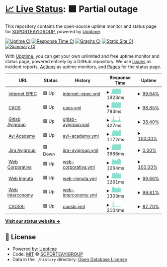 # [📈 Live Status](https://demo.upptime.js.org): <!--live status--> **🟧 Partial outage**

This repository contains the open-source uptime monitor and status page for [SOPORTEAYIGROUP](https://demo.upptime.js.org), powered by [Upptime](https://github.com/upptime/upptime).

[![Uptime CI](https://github.com/SOPORTEAYIGROUP/AYIGROUP/workflows/Uptime%20CI/badge.svg)](https://github.com/SOPORTEAYIGROUP/AYIGROUP/actions?query=workflow%3A%22Uptime+CI%22)
[![Response Time CI](https://github.com/SOPORTEAYIGROUP/AYIGROUP/workflows/Response%20Time%20CI/badge.svg)](https://github.com/SOPORTEAYIGROUP/AYIGROUP/actions?query=workflow%3A%22Response+Time+CI%22)
[![Graphs CI](https://github.com/SOPORTEAYIGROUP/AYIGROUP/workflows/Graphs%20CI/badge.svg)](https://github.com/SOPORTEAYIGROUP/AYIGROUP/actions?query=workflow%3A%22Graphs+CI%22)
[![Static Site CI](https://github.com/SOPORTEAYIGROUP/AYIGROUP/workflows/Static%20Site%20CI/badge.svg)](https://github.com/SOPORTEAYIGROUP/AYIGROUP/actions?query=workflow%3A%22Static+Site+CI%22)
[![Summary CI](https://github.com/SOPORTEAYIGROUP/AYIGROUP/workflows/Summary%20CI/badge.svg)](https://github.com/SOPORTEAYIGROUP/AYIGROUP/actions?query=workflow%3A%22Summary+CI%22)

With [Upptime](https://upptime.js.org), you can get your own unlimited and free uptime monitor and status page, powered entirely by a GitHub repository. We use [Issues](https://github.com/SOPORTEAYIGROUP/AYIGROUP/issues) as incident reports, [Actions](https://github.com/SOPORTEAYIGROUP/AYIGROUP/actions) as uptime monitors, and [Pages](https://demo.upptime.js.org) for the status page.

<!--start: status pages-->
<!-- This summary is generated by Upptime (https://github.com/upptime/upptime) -->
<!-- Do not edit this manually, your changes will be overwritten -->
<!-- prettier-ignore -->
| URL | Status | History | Response Time | Uptime |
| --- | ------ | ------- | ------------- | ------ |
| <img alt="" src="https://icons.duckduckgo.com/ip3/null.ico" height="13"> [Internet EPEC](190.96.117.110) | 🟩 Up | [internet-epec.yml](https://github.com/SOPORTEAYIGROUP/AYIGROUP/commits/HEAD/history/internet-epec.yml) | <details><summary><img alt="Response time graph" src="./graphs/internet-epec/response-time-week.png" height="20"> 1923ms</summary><br><a href="https://SOPORTEAYIGROUP.github.io/AYIGROUP/history/internet-epec"><img alt="Response time 2005" src="https://img.shields.io/endpoint?url=https%3A%2F%2Fraw.githubusercontent.com%2FSOPORTEAYIGROUP%2FAYIGROUP%2FHEAD%2Fapi%2Finternet-epec%2Fresponse-time.json"></a><br><a href="https://SOPORTEAYIGROUP.github.io/AYIGROUP/history/internet-epec"><img alt="24-hour response time 1928" src="https://img.shields.io/endpoint?url=https%3A%2F%2Fraw.githubusercontent.com%2FSOPORTEAYIGROUP%2FAYIGROUP%2FHEAD%2Fapi%2Finternet-epec%2Fresponse-time-day.json"></a><br><a href="https://SOPORTEAYIGROUP.github.io/AYIGROUP/history/internet-epec"><img alt="7-day response time 1923" src="https://img.shields.io/endpoint?url=https%3A%2F%2Fraw.githubusercontent.com%2FSOPORTEAYIGROUP%2FAYIGROUP%2FHEAD%2Fapi%2Finternet-epec%2Fresponse-time-week.json"></a><br><a href="https://SOPORTEAYIGROUP.github.io/AYIGROUP/history/internet-epec"><img alt="30-day response time 1961" src="https://img.shields.io/endpoint?url=https%3A%2F%2Fraw.githubusercontent.com%2FSOPORTEAYIGROUP%2FAYIGROUP%2FHEAD%2Fapi%2Finternet-epec%2Fresponse-time-month.json"></a><br><a href="https://SOPORTEAYIGROUP.github.io/AYIGROUP/history/internet-epec"><img alt="1-year response time 2027" src="https://img.shields.io/endpoint?url=https%3A%2F%2Fraw.githubusercontent.com%2FSOPORTEAYIGROUP%2FAYIGROUP%2FHEAD%2Fapi%2Finternet-epec%2Fresponse-time-year.json"></a></details> | <details><summary><a href="https://SOPORTEAYIGROUP.github.io/AYIGROUP/history/internet-epec">99.64%</a></summary><a href="https://SOPORTEAYIGROUP.github.io/AYIGROUP/history/internet-epec"><img alt="All-time uptime 99.51%" src="https://img.shields.io/endpoint?url=https%3A%2F%2Fraw.githubusercontent.com%2FSOPORTEAYIGROUP%2FAYIGROUP%2FHEAD%2Fapi%2Finternet-epec%2Fuptime.json"></a><br><a href="https://SOPORTEAYIGROUP.github.io/AYIGROUP/history/internet-epec"><img alt="24-hour uptime 100.00%" src="https://img.shields.io/endpoint?url=https%3A%2F%2Fraw.githubusercontent.com%2FSOPORTEAYIGROUP%2FAYIGROUP%2FHEAD%2Fapi%2Finternet-epec%2Fuptime-day.json"></a><br><a href="https://SOPORTEAYIGROUP.github.io/AYIGROUP/history/internet-epec"><img alt="7-day uptime 99.64%" src="https://img.shields.io/endpoint?url=https%3A%2F%2Fraw.githubusercontent.com%2FSOPORTEAYIGROUP%2FAYIGROUP%2FHEAD%2Fapi%2Finternet-epec%2Fuptime-week.json"></a><br><a href="https://SOPORTEAYIGROUP.github.io/AYIGROUP/history/internet-epec"><img alt="30-day uptime 99.55%" src="https://img.shields.io/endpoint?url=https%3A%2F%2Fraw.githubusercontent.com%2FSOPORTEAYIGROUP%2FAYIGROUP%2FHEAD%2Fapi%2Finternet-epec%2Fuptime-month.json"></a><br><a href="https://SOPORTEAYIGROUP.github.io/AYIGROUP/history/internet-epec"><img alt="1-year uptime 99.22%" src="https://img.shields.io/endpoint?url=https%3A%2F%2Fraw.githubusercontent.com%2FSOPORTEAYIGROUP%2FAYIGROUP%2FHEAD%2Fapi%2Finternet-epec%2Fuptime-year.json"></a></details>
| <img alt="" src="https://icons.duckduckgo.com/ip3/caos.ayi-asociados.com.ico" height="13"> [CAOS](http://caos.ayi-asociados.com/) | 🟩 Up | [caos.yml](https://github.com/SOPORTEAYIGROUP/AYIGROUP/commits/HEAD/history/caos.yml) | <details><summary><img alt="Response time graph" src="./graphs/caos/response-time-week.png" height="20"> 783ms</summary><br><a href="https://SOPORTEAYIGROUP.github.io/AYIGROUP/history/caos"><img alt="Response time 932" src="https://img.shields.io/endpoint?url=https%3A%2F%2Fraw.githubusercontent.com%2FSOPORTEAYIGROUP%2FAYIGROUP%2FHEAD%2Fapi%2Fcaos%2Fresponse-time.json"></a><br><a href="https://SOPORTEAYIGROUP.github.io/AYIGROUP/history/caos"><img alt="24-hour response time 801" src="https://img.shields.io/endpoint?url=https%3A%2F%2Fraw.githubusercontent.com%2FSOPORTEAYIGROUP%2FAYIGROUP%2FHEAD%2Fapi%2Fcaos%2Fresponse-time-day.json"></a><br><a href="https://SOPORTEAYIGROUP.github.io/AYIGROUP/history/caos"><img alt="7-day response time 783" src="https://img.shields.io/endpoint?url=https%3A%2F%2Fraw.githubusercontent.com%2FSOPORTEAYIGROUP%2FAYIGROUP%2FHEAD%2Fapi%2Fcaos%2Fresponse-time-week.json"></a><br><a href="https://SOPORTEAYIGROUP.github.io/AYIGROUP/history/caos"><img alt="30-day response time 773" src="https://img.shields.io/endpoint?url=https%3A%2F%2Fraw.githubusercontent.com%2FSOPORTEAYIGROUP%2FAYIGROUP%2FHEAD%2Fapi%2Fcaos%2Fresponse-time-month.json"></a><br><a href="https://SOPORTEAYIGROUP.github.io/AYIGROUP/history/caos"><img alt="1-year response time 954" src="https://img.shields.io/endpoint?url=https%3A%2F%2Fraw.githubusercontent.com%2FSOPORTEAYIGROUP%2FAYIGROUP%2FHEAD%2Fapi%2Fcaos%2Fresponse-time-year.json"></a></details> | <details><summary><a href="https://SOPORTEAYIGROUP.github.io/AYIGROUP/history/caos">98.85%</a></summary><a href="https://SOPORTEAYIGROUP.github.io/AYIGROUP/history/caos"><img alt="All-time uptime 99.71%" src="https://img.shields.io/endpoint?url=https%3A%2F%2Fraw.githubusercontent.com%2FSOPORTEAYIGROUP%2FAYIGROUP%2FHEAD%2Fapi%2Fcaos%2Fuptime.json"></a><br><a href="https://SOPORTEAYIGROUP.github.io/AYIGROUP/history/caos"><img alt="24-hour uptime 100.00%" src="https://img.shields.io/endpoint?url=https%3A%2F%2Fraw.githubusercontent.com%2FSOPORTEAYIGROUP%2FAYIGROUP%2FHEAD%2Fapi%2Fcaos%2Fuptime-day.json"></a><br><a href="https://SOPORTEAYIGROUP.github.io/AYIGROUP/history/caos"><img alt="7-day uptime 98.85%" src="https://img.shields.io/endpoint?url=https%3A%2F%2Fraw.githubusercontent.com%2FSOPORTEAYIGROUP%2FAYIGROUP%2FHEAD%2Fapi%2Fcaos%2Fuptime-week.json"></a><br><a href="https://SOPORTEAYIGROUP.github.io/AYIGROUP/history/caos"><img alt="30-day uptime 99.67%" src="https://img.shields.io/endpoint?url=https%3A%2F%2Fraw.githubusercontent.com%2FSOPORTEAYIGROUP%2FAYIGROUP%2FHEAD%2Fapi%2Fcaos%2Fuptime-month.json"></a><br><a href="https://SOPORTEAYIGROUP.github.io/AYIGROUP/history/caos"><img alt="1-year uptime 99.24%" src="https://img.shields.io/endpoint?url=https%3A%2F%2Fraw.githubusercontent.com%2FSOPORTEAYIGROUP%2FAYIGROUP%2FHEAD%2Fapi%2Fcaos%2Fuptime-year.json"></a></details>
| <img alt="" src="https://icons.duckduckgo.com/ip3/gitlab.ayi-asociados.com.ico" height="13"> [Gitlab Ayigroup](https://gitlab.ayi-asociados.com/) | 🟩 Up | [gitlab-ayigroup.yml](https://github.com/SOPORTEAYIGROUP/AYIGROUP/commits/HEAD/history/gitlab-ayigroup.yml) | <details><summary><img alt="Response time graph" src="./graphs/gitlab-ayigroup/response-time-week.png" height="20"> 427ms</summary><br><a href="https://SOPORTEAYIGROUP.github.io/AYIGROUP/history/gitlab-ayigroup"><img alt="Response time 481" src="https://img.shields.io/endpoint?url=https%3A%2F%2Fraw.githubusercontent.com%2FSOPORTEAYIGROUP%2FAYIGROUP%2FHEAD%2Fapi%2Fgitlab-ayigroup%2Fresponse-time.json"></a><br><a href="https://SOPORTEAYIGROUP.github.io/AYIGROUP/history/gitlab-ayigroup"><img alt="24-hour response time 517" src="https://img.shields.io/endpoint?url=https%3A%2F%2Fraw.githubusercontent.com%2FSOPORTEAYIGROUP%2FAYIGROUP%2FHEAD%2Fapi%2Fgitlab-ayigroup%2Fresponse-time-day.json"></a><br><a href="https://SOPORTEAYIGROUP.github.io/AYIGROUP/history/gitlab-ayigroup"><img alt="7-day response time 427" src="https://img.shields.io/endpoint?url=https%3A%2F%2Fraw.githubusercontent.com%2FSOPORTEAYIGROUP%2FAYIGROUP%2FHEAD%2Fapi%2Fgitlab-ayigroup%2Fresponse-time-week.json"></a><br><a href="https://SOPORTEAYIGROUP.github.io/AYIGROUP/history/gitlab-ayigroup"><img alt="30-day response time 496" src="https://img.shields.io/endpoint?url=https%3A%2F%2Fraw.githubusercontent.com%2FSOPORTEAYIGROUP%2FAYIGROUP%2FHEAD%2Fapi%2Fgitlab-ayigroup%2Fresponse-time-month.json"></a><br><a href="https://SOPORTEAYIGROUP.github.io/AYIGROUP/history/gitlab-ayigroup"><img alt="1-year response time 490" src="https://img.shields.io/endpoint?url=https%3A%2F%2Fraw.githubusercontent.com%2FSOPORTEAYIGROUP%2FAYIGROUP%2FHEAD%2Fapi%2Fgitlab-ayigroup%2Fresponse-time-year.json"></a></details> | <details><summary><a href="https://SOPORTEAYIGROUP.github.io/AYIGROUP/history/gitlab-ayigroup">38.40%</a></summary><a href="https://SOPORTEAYIGROUP.github.io/AYIGROUP/history/gitlab-ayigroup"><img alt="All-time uptime 90.89%" src="https://img.shields.io/endpoint?url=https%3A%2F%2Fraw.githubusercontent.com%2FSOPORTEAYIGROUP%2FAYIGROUP%2FHEAD%2Fapi%2Fgitlab-ayigroup%2Fuptime.json"></a><br><a href="https://SOPORTEAYIGROUP.github.io/AYIGROUP/history/gitlab-ayigroup"><img alt="24-hour uptime 54.08%" src="https://img.shields.io/endpoint?url=https%3A%2F%2Fraw.githubusercontent.com%2FSOPORTEAYIGROUP%2FAYIGROUP%2FHEAD%2Fapi%2Fgitlab-ayigroup%2Fuptime-day.json"></a><br><a href="https://SOPORTEAYIGROUP.github.io/AYIGROUP/history/gitlab-ayigroup"><img alt="7-day uptime 38.40%" src="https://img.shields.io/endpoint?url=https%3A%2F%2Fraw.githubusercontent.com%2FSOPORTEAYIGROUP%2FAYIGROUP%2FHEAD%2Fapi%2Fgitlab-ayigroup%2Fuptime-week.json"></a><br><a href="https://SOPORTEAYIGROUP.github.io/AYIGROUP/history/gitlab-ayigroup"><img alt="30-day uptime 37.05%" src="https://img.shields.io/endpoint?url=https%3A%2F%2Fraw.githubusercontent.com%2FSOPORTEAYIGROUP%2FAYIGROUP%2FHEAD%2Fapi%2Fgitlab-ayigroup%2Fuptime-month.json"></a><br><a href="https://SOPORTEAYIGROUP.github.io/AYIGROUP/history/gitlab-ayigroup"><img alt="1-year uptime 76.47%" src="https://img.shields.io/endpoint?url=https%3A%2F%2Fraw.githubusercontent.com%2FSOPORTEAYIGROUP%2FAYIGROUP%2FHEAD%2Fapi%2Fgitlab-ayigroup%2Fuptime-year.json"></a></details>
| <img alt="" src="https://icons.duckduckgo.com/ip3/ayi.academy.ico" height="13"> [Ayi Academy](https://ayi.academy/) | 🟩 Up | [ayi-academy.yml](https://github.com/SOPORTEAYIGROUP/AYIGROUP/commits/HEAD/history/ayi-academy.yml) | <details><summary><img alt="Response time graph" src="./graphs/ayi-academy/response-time-week.png" height="20"> 1172ms</summary><br><a href="https://SOPORTEAYIGROUP.github.io/AYIGROUP/history/ayi-academy"><img alt="Response time 1211" src="https://img.shields.io/endpoint?url=https%3A%2F%2Fraw.githubusercontent.com%2FSOPORTEAYIGROUP%2FAYIGROUP%2FHEAD%2Fapi%2Fayi-academy%2Fresponse-time.json"></a><br><a href="https://SOPORTEAYIGROUP.github.io/AYIGROUP/history/ayi-academy"><img alt="24-hour response time 1353" src="https://img.shields.io/endpoint?url=https%3A%2F%2Fraw.githubusercontent.com%2FSOPORTEAYIGROUP%2FAYIGROUP%2FHEAD%2Fapi%2Fayi-academy%2Fresponse-time-day.json"></a><br><a href="https://SOPORTEAYIGROUP.github.io/AYIGROUP/history/ayi-academy"><img alt="7-day response time 1172" src="https://img.shields.io/endpoint?url=https%3A%2F%2Fraw.githubusercontent.com%2FSOPORTEAYIGROUP%2FAYIGROUP%2FHEAD%2Fapi%2Fayi-academy%2Fresponse-time-week.json"></a><br><a href="https://SOPORTEAYIGROUP.github.io/AYIGROUP/history/ayi-academy"><img alt="30-day response time 2282" src="https://img.shields.io/endpoint?url=https%3A%2F%2Fraw.githubusercontent.com%2FSOPORTEAYIGROUP%2FAYIGROUP%2FHEAD%2Fapi%2Fayi-academy%2Fresponse-time-month.json"></a><br><a href="https://SOPORTEAYIGROUP.github.io/AYIGROUP/history/ayi-academy"><img alt="1-year response time 1206" src="https://img.shields.io/endpoint?url=https%3A%2F%2Fraw.githubusercontent.com%2FSOPORTEAYIGROUP%2FAYIGROUP%2FHEAD%2Fapi%2Fayi-academy%2Fresponse-time-year.json"></a></details> | <details><summary><a href="https://SOPORTEAYIGROUP.github.io/AYIGROUP/history/ayi-academy">100.00%</a></summary><a href="https://SOPORTEAYIGROUP.github.io/AYIGROUP/history/ayi-academy"><img alt="All-time uptime 99.71%" src="https://img.shields.io/endpoint?url=https%3A%2F%2Fraw.githubusercontent.com%2FSOPORTEAYIGROUP%2FAYIGROUP%2FHEAD%2Fapi%2Fayi-academy%2Fuptime.json"></a><br><a href="https://SOPORTEAYIGROUP.github.io/AYIGROUP/history/ayi-academy"><img alt="24-hour uptime 100.00%" src="https://img.shields.io/endpoint?url=https%3A%2F%2Fraw.githubusercontent.com%2FSOPORTEAYIGROUP%2FAYIGROUP%2FHEAD%2Fapi%2Fayi-academy%2Fuptime-day.json"></a><br><a href="https://SOPORTEAYIGROUP.github.io/AYIGROUP/history/ayi-academy"><img alt="7-day uptime 100.00%" src="https://img.shields.io/endpoint?url=https%3A%2F%2Fraw.githubusercontent.com%2FSOPORTEAYIGROUP%2FAYIGROUP%2FHEAD%2Fapi%2Fayi-academy%2Fuptime-week.json"></a><br><a href="https://SOPORTEAYIGROUP.github.io/AYIGROUP/history/ayi-academy"><img alt="30-day uptime 100.00%" src="https://img.shields.io/endpoint?url=https%3A%2F%2Fraw.githubusercontent.com%2FSOPORTEAYIGROUP%2FAYIGROUP%2FHEAD%2Fapi%2Fayi-academy%2Fuptime-month.json"></a><br><a href="https://SOPORTEAYIGROUP.github.io/AYIGROUP/history/ayi-academy"><img alt="1-year uptime 99.25%" src="https://img.shields.io/endpoint?url=https%3A%2F%2Fraw.githubusercontent.com%2FSOPORTEAYIGROUP%2FAYIGROUP%2FHEAD%2Fapi%2Fayi-academy%2Fuptime-year.json"></a></details>
| <img alt="" src="https://icons.duckduckgo.com/ip3/jira.ayi-asociados.com.ico" height="13"> [Jira Ayigroup](https://jira.ayi-asociados.com/) | 🟥 Down | [jira-ayigroup.yml](https://github.com/SOPORTEAYIGROUP/AYIGROUP/commits/HEAD/history/jira-ayigroup.yml) | <details><summary><img alt="Response time graph" src="./graphs/jira-ayigroup/response-time-week.png" height="20"> 3666ms</summary><br><a href="https://SOPORTEAYIGROUP.github.io/AYIGROUP/history/jira-ayigroup"><img alt="Response time 2787" src="https://img.shields.io/endpoint?url=https%3A%2F%2Fraw.githubusercontent.com%2FSOPORTEAYIGROUP%2FAYIGROUP%2FHEAD%2Fapi%2Fjira-ayigroup%2Fresponse-time.json"></a><br><a href="https://SOPORTEAYIGROUP.github.io/AYIGROUP/history/jira-ayigroup"><img alt="24-hour response time 3692" src="https://img.shields.io/endpoint?url=https%3A%2F%2Fraw.githubusercontent.com%2FSOPORTEAYIGROUP%2FAYIGROUP%2FHEAD%2Fapi%2Fjira-ayigroup%2Fresponse-time-day.json"></a><br><a href="https://SOPORTEAYIGROUP.github.io/AYIGROUP/history/jira-ayigroup"><img alt="7-day response time 3666" src="https://img.shields.io/endpoint?url=https%3A%2F%2Fraw.githubusercontent.com%2FSOPORTEAYIGROUP%2FAYIGROUP%2FHEAD%2Fapi%2Fjira-ayigroup%2Fresponse-time-week.json"></a><br><a href="https://SOPORTEAYIGROUP.github.io/AYIGROUP/history/jira-ayigroup"><img alt="30-day response time 3655" src="https://img.shields.io/endpoint?url=https%3A%2F%2Fraw.githubusercontent.com%2FSOPORTEAYIGROUP%2FAYIGROUP%2FHEAD%2Fapi%2Fjira-ayigroup%2Fresponse-time-month.json"></a><br><a href="https://SOPORTEAYIGROUP.github.io/AYIGROUP/history/jira-ayigroup"><img alt="1-year response time 2968" src="https://img.shields.io/endpoint?url=https%3A%2F%2Fraw.githubusercontent.com%2FSOPORTEAYIGROUP%2FAYIGROUP%2FHEAD%2Fapi%2Fjira-ayigroup%2Fresponse-time-year.json"></a></details> | <details><summary><a href="https://SOPORTEAYIGROUP.github.io/AYIGROUP/history/jira-ayigroup">0.00%</a></summary><a href="https://SOPORTEAYIGROUP.github.io/AYIGROUP/history/jira-ayigroup"><img alt="All-time uptime 89.50%" src="https://img.shields.io/endpoint?url=https%3A%2F%2Fraw.githubusercontent.com%2FSOPORTEAYIGROUP%2FAYIGROUP%2FHEAD%2Fapi%2Fjira-ayigroup%2Fuptime.json"></a><br><a href="https://SOPORTEAYIGROUP.github.io/AYIGROUP/history/jira-ayigroup"><img alt="24-hour uptime 0.00%" src="https://img.shields.io/endpoint?url=https%3A%2F%2Fraw.githubusercontent.com%2FSOPORTEAYIGROUP%2FAYIGROUP%2FHEAD%2Fapi%2Fjira-ayigroup%2Fuptime-day.json"></a><br><a href="https://SOPORTEAYIGROUP.github.io/AYIGROUP/history/jira-ayigroup"><img alt="7-day uptime 0.00%" src="https://img.shields.io/endpoint?url=https%3A%2F%2Fraw.githubusercontent.com%2FSOPORTEAYIGROUP%2FAYIGROUP%2FHEAD%2Fapi%2Fjira-ayigroup%2Fuptime-week.json"></a><br><a href="https://SOPORTEAYIGROUP.github.io/AYIGROUP/history/jira-ayigroup"><img alt="30-day uptime 0.00%" src="https://img.shields.io/endpoint?url=https%3A%2F%2Fraw.githubusercontent.com%2FSOPORTEAYIGROUP%2FAYIGROUP%2FHEAD%2Fapi%2Fjira-ayigroup%2Fuptime-month.json"></a><br><a href="https://SOPORTEAYIGROUP.github.io/AYIGROUP/history/jira-ayigroup"><img alt="1-year uptime 74.38%" src="https://img.shields.io/endpoint?url=https%3A%2F%2Fraw.githubusercontent.com%2FSOPORTEAYIGROUP%2FAYIGROUP%2FHEAD%2Fapi%2Fjira-ayigroup%2Fuptime-year.json"></a></details>
| <img alt="" src="https://icons.duckduckgo.com/ip3/ayi.group.ico" height="13"> [Web Corporativa](https://ayi.group/) | 🟩 Up | [web-corporativa.yml](https://github.com/SOPORTEAYIGROUP/AYIGROUP/commits/HEAD/history/web-corporativa.yml) | <details><summary><img alt="Response time graph" src="./graphs/web-corporativa/response-time-week.png" height="20"> 1064ms</summary><br><a href="https://SOPORTEAYIGROUP.github.io/AYIGROUP/history/web-corporativa"><img alt="Response time 1204" src="https://img.shields.io/endpoint?url=https%3A%2F%2Fraw.githubusercontent.com%2FSOPORTEAYIGROUP%2FAYIGROUP%2FHEAD%2Fapi%2Fweb-corporativa%2Fresponse-time.json"></a><br><a href="https://SOPORTEAYIGROUP.github.io/AYIGROUP/history/web-corporativa"><img alt="24-hour response time 928" src="https://img.shields.io/endpoint?url=https%3A%2F%2Fraw.githubusercontent.com%2FSOPORTEAYIGROUP%2FAYIGROUP%2FHEAD%2Fapi%2Fweb-corporativa%2Fresponse-time-day.json"></a><br><a href="https://SOPORTEAYIGROUP.github.io/AYIGROUP/history/web-corporativa"><img alt="7-day response time 1064" src="https://img.shields.io/endpoint?url=https%3A%2F%2Fraw.githubusercontent.com%2FSOPORTEAYIGROUP%2FAYIGROUP%2FHEAD%2Fapi%2Fweb-corporativa%2Fresponse-time-week.json"></a><br><a href="https://SOPORTEAYIGROUP.github.io/AYIGROUP/history/web-corporativa"><img alt="30-day response time 1125" src="https://img.shields.io/endpoint?url=https%3A%2F%2Fraw.githubusercontent.com%2FSOPORTEAYIGROUP%2FAYIGROUP%2FHEAD%2Fapi%2Fweb-corporativa%2Fresponse-time-month.json"></a><br><a href="https://SOPORTEAYIGROUP.github.io/AYIGROUP/history/web-corporativa"><img alt="1-year response time 1240" src="https://img.shields.io/endpoint?url=https%3A%2F%2Fraw.githubusercontent.com%2FSOPORTEAYIGROUP%2FAYIGROUP%2FHEAD%2Fapi%2Fweb-corporativa%2Fresponse-time-year.json"></a></details> | <details><summary><a href="https://SOPORTEAYIGROUP.github.io/AYIGROUP/history/web-corporativa">100.00%</a></summary><a href="https://SOPORTEAYIGROUP.github.io/AYIGROUP/history/web-corporativa"><img alt="All-time uptime 99.57%" src="https://img.shields.io/endpoint?url=https%3A%2F%2Fraw.githubusercontent.com%2FSOPORTEAYIGROUP%2FAYIGROUP%2FHEAD%2Fapi%2Fweb-corporativa%2Fuptime.json"></a><br><a href="https://SOPORTEAYIGROUP.github.io/AYIGROUP/history/web-corporativa"><img alt="24-hour uptime 100.00%" src="https://img.shields.io/endpoint?url=https%3A%2F%2Fraw.githubusercontent.com%2FSOPORTEAYIGROUP%2FAYIGROUP%2FHEAD%2Fapi%2Fweb-corporativa%2Fuptime-day.json"></a><br><a href="https://SOPORTEAYIGROUP.github.io/AYIGROUP/history/web-corporativa"><img alt="7-day uptime 100.00%" src="https://img.shields.io/endpoint?url=https%3A%2F%2Fraw.githubusercontent.com%2FSOPORTEAYIGROUP%2FAYIGROUP%2FHEAD%2Fapi%2Fweb-corporativa%2Fuptime-week.json"></a><br><a href="https://SOPORTEAYIGROUP.github.io/AYIGROUP/history/web-corporativa"><img alt="30-day uptime 99.63%" src="https://img.shields.io/endpoint?url=https%3A%2F%2Fraw.githubusercontent.com%2FSOPORTEAYIGROUP%2FAYIGROUP%2FHEAD%2Fapi%2Fweb-corporativa%2Fuptime-month.json"></a><br><a href="https://SOPORTEAYIGROUP.github.io/AYIGROUP/history/web-corporativa"><img alt="1-year uptime 99.73%" src="https://img.shields.io/endpoint?url=https%3A%2F%2Fraw.githubusercontent.com%2FSOPORTEAYIGROUP%2FAYIGROUP%2FHEAD%2Fapi%2Fweb-corporativa%2Fuptime-year.json"></a></details>
| <img alt="" src="https://icons.duckduckgo.com/ip3/inmuta.com.ico" height="13"> [Web Inmuta](https://inmuta.com/) | 🟩 Up | [web-inmuta.yml](https://github.com/SOPORTEAYIGROUP/AYIGROUP/commits/HEAD/history/web-inmuta.yml) | <details><summary><img alt="Response time graph" src="./graphs/web-inmuta/response-time-week.png" height="20"> 1261ms</summary><br><a href="https://SOPORTEAYIGROUP.github.io/AYIGROUP/history/web-inmuta"><img alt="Response time 1114" src="https://img.shields.io/endpoint?url=https%3A%2F%2Fraw.githubusercontent.com%2FSOPORTEAYIGROUP%2FAYIGROUP%2FHEAD%2Fapi%2Fweb-inmuta%2Fresponse-time.json"></a><br><a href="https://SOPORTEAYIGROUP.github.io/AYIGROUP/history/web-inmuta"><img alt="24-hour response time 1257" src="https://img.shields.io/endpoint?url=https%3A%2F%2Fraw.githubusercontent.com%2FSOPORTEAYIGROUP%2FAYIGROUP%2FHEAD%2Fapi%2Fweb-inmuta%2Fresponse-time-day.json"></a><br><a href="https://SOPORTEAYIGROUP.github.io/AYIGROUP/history/web-inmuta"><img alt="7-day response time 1261" src="https://img.shields.io/endpoint?url=https%3A%2F%2Fraw.githubusercontent.com%2FSOPORTEAYIGROUP%2FAYIGROUP%2FHEAD%2Fapi%2Fweb-inmuta%2Fresponse-time-week.json"></a><br><a href="https://SOPORTEAYIGROUP.github.io/AYIGROUP/history/web-inmuta"><img alt="30-day response time 1174" src="https://img.shields.io/endpoint?url=https%3A%2F%2Fraw.githubusercontent.com%2FSOPORTEAYIGROUP%2FAYIGROUP%2FHEAD%2Fapi%2Fweb-inmuta%2Fresponse-time-month.json"></a><br><a href="https://SOPORTEAYIGROUP.github.io/AYIGROUP/history/web-inmuta"><img alt="1-year response time 1134" src="https://img.shields.io/endpoint?url=https%3A%2F%2Fraw.githubusercontent.com%2FSOPORTEAYIGROUP%2FAYIGROUP%2FHEAD%2Fapi%2Fweb-inmuta%2Fresponse-time-year.json"></a></details> | <details><summary><a href="https://SOPORTEAYIGROUP.github.io/AYIGROUP/history/web-inmuta">99.66%</a></summary><a href="https://SOPORTEAYIGROUP.github.io/AYIGROUP/history/web-inmuta"><img alt="All-time uptime 89.72%" src="https://img.shields.io/endpoint?url=https%3A%2F%2Fraw.githubusercontent.com%2FSOPORTEAYIGROUP%2FAYIGROUP%2FHEAD%2Fapi%2Fweb-inmuta%2Fuptime.json"></a><br><a href="https://SOPORTEAYIGROUP.github.io/AYIGROUP/history/web-inmuta"><img alt="24-hour uptime 100.00%" src="https://img.shields.io/endpoint?url=https%3A%2F%2Fraw.githubusercontent.com%2FSOPORTEAYIGROUP%2FAYIGROUP%2FHEAD%2Fapi%2Fweb-inmuta%2Fuptime-day.json"></a><br><a href="https://SOPORTEAYIGROUP.github.io/AYIGROUP/history/web-inmuta"><img alt="7-day uptime 99.66%" src="https://img.shields.io/endpoint?url=https%3A%2F%2Fraw.githubusercontent.com%2FSOPORTEAYIGROUP%2FAYIGROUP%2FHEAD%2Fapi%2Fweb-inmuta%2Fuptime-week.json"></a><br><a href="https://SOPORTEAYIGROUP.github.io/AYIGROUP/history/web-inmuta"><img alt="30-day uptime 99.50%" src="https://img.shields.io/endpoint?url=https%3A%2F%2Fraw.githubusercontent.com%2FSOPORTEAYIGROUP%2FAYIGROUP%2FHEAD%2Fapi%2Fweb-inmuta%2Fuptime-month.json"></a><br><a href="https://SOPORTEAYIGROUP.github.io/AYIGROUP/history/web-inmuta"><img alt="1-year uptime 74.01%" src="https://img.shields.io/endpoint?url=https%3A%2F%2Fraw.githubusercontent.com%2FSOPORTEAYIGROUP%2FAYIGROUP%2FHEAD%2Fapi%2Fweb-inmuta%2Fuptime-year.json"></a></details>
| <img alt="" src="https://icons.duckduckgo.com/ip3/interconomy.biz.ico" height="13"> [Web Interconomy](https://interconomy.biz/) | 🟩 Up | [web-interconomy.yml](https://github.com/SOPORTEAYIGROUP/AYIGROUP/commits/HEAD/history/web-interconomy.yml) | <details><summary><img alt="Response time graph" src="./graphs/web-interconomy/response-time-week.png" height="20"> 1303ms</summary><br><a href="https://SOPORTEAYIGROUP.github.io/AYIGROUP/history/web-interconomy"><img alt="Response time 1421" src="https://img.shields.io/endpoint?url=https%3A%2F%2Fraw.githubusercontent.com%2FSOPORTEAYIGROUP%2FAYIGROUP%2FHEAD%2Fapi%2Fweb-interconomy%2Fresponse-time.json"></a><br><a href="https://SOPORTEAYIGROUP.github.io/AYIGROUP/history/web-interconomy"><img alt="24-hour response time 1288" src="https://img.shields.io/endpoint?url=https%3A%2F%2Fraw.githubusercontent.com%2FSOPORTEAYIGROUP%2FAYIGROUP%2FHEAD%2Fapi%2Fweb-interconomy%2Fresponse-time-day.json"></a><br><a href="https://SOPORTEAYIGROUP.github.io/AYIGROUP/history/web-interconomy"><img alt="7-day response time 1303" src="https://img.shields.io/endpoint?url=https%3A%2F%2Fraw.githubusercontent.com%2FSOPORTEAYIGROUP%2FAYIGROUP%2FHEAD%2Fapi%2Fweb-interconomy%2Fresponse-time-week.json"></a><br><a href="https://SOPORTEAYIGROUP.github.io/AYIGROUP/history/web-interconomy"><img alt="30-day response time 1439" src="https://img.shields.io/endpoint?url=https%3A%2F%2Fraw.githubusercontent.com%2FSOPORTEAYIGROUP%2FAYIGROUP%2FHEAD%2Fapi%2Fweb-interconomy%2Fresponse-time-month.json"></a><br><a href="https://SOPORTEAYIGROUP.github.io/AYIGROUP/history/web-interconomy"><img alt="1-year response time 1447" src="https://img.shields.io/endpoint?url=https%3A%2F%2Fraw.githubusercontent.com%2FSOPORTEAYIGROUP%2FAYIGROUP%2FHEAD%2Fapi%2Fweb-interconomy%2Fresponse-time-year.json"></a></details> | <details><summary><a href="https://SOPORTEAYIGROUP.github.io/AYIGROUP/history/web-interconomy">99.81%</a></summary><a href="https://SOPORTEAYIGROUP.github.io/AYIGROUP/history/web-interconomy"><img alt="All-time uptime 95.34%" src="https://img.shields.io/endpoint?url=https%3A%2F%2Fraw.githubusercontent.com%2FSOPORTEAYIGROUP%2FAYIGROUP%2FHEAD%2Fapi%2Fweb-interconomy%2Fuptime.json"></a><br><a href="https://SOPORTEAYIGROUP.github.io/AYIGROUP/history/web-interconomy"><img alt="24-hour uptime 100.00%" src="https://img.shields.io/endpoint?url=https%3A%2F%2Fraw.githubusercontent.com%2FSOPORTEAYIGROUP%2FAYIGROUP%2FHEAD%2Fapi%2Fweb-interconomy%2Fuptime-day.json"></a><br><a href="https://SOPORTEAYIGROUP.github.io/AYIGROUP/history/web-interconomy"><img alt="7-day uptime 99.81%" src="https://img.shields.io/endpoint?url=https%3A%2F%2Fraw.githubusercontent.com%2FSOPORTEAYIGROUP%2FAYIGROUP%2FHEAD%2Fapi%2Fweb-interconomy%2Fuptime-week.json"></a><br><a href="https://SOPORTEAYIGROUP.github.io/AYIGROUP/history/web-interconomy"><img alt="30-day uptime 99.57%" src="https://img.shields.io/endpoint?url=https%3A%2F%2Fraw.githubusercontent.com%2FSOPORTEAYIGROUP%2FAYIGROUP%2FHEAD%2Fapi%2Fweb-interconomy%2Fuptime-month.json"></a><br><a href="https://SOPORTEAYIGROUP.github.io/AYIGROUP/history/web-interconomy"><img alt="1-year uptime 89.80%" src="https://img.shields.io/endpoint?url=https%3A%2F%2Fraw.githubusercontent.com%2FSOPORTEAYIGROUP%2FAYIGROUP%2FHEAD%2Fapi%2Fweb-interconomy%2Fuptime-year.json"></a></details>
| <img alt="" src="https://icons.duckduckgo.com/ip3/caosbi.ayi-asociados.com.ico" height="13"> [CAOSBI](https://caosbi.ayi-asociados.com/) | 🟩 Up | [caosbi.yml](https://github.com/SOPORTEAYIGROUP/AYIGROUP/commits/HEAD/history/caosbi.yml) | <details><summary><img alt="Response time graph" src="./graphs/caosbi/response-time-week.png" height="20"> 2104ms</summary><br><a href="https://SOPORTEAYIGROUP.github.io/AYIGROUP/history/caosbi"><img alt="Response time 3643" src="https://img.shields.io/endpoint?url=https%3A%2F%2Fraw.githubusercontent.com%2FSOPORTEAYIGROUP%2FAYIGROUP%2FHEAD%2Fapi%2Fcaosbi%2Fresponse-time.json"></a><br><a href="https://SOPORTEAYIGROUP.github.io/AYIGROUP/history/caosbi"><img alt="24-hour response time 765" src="https://img.shields.io/endpoint?url=https%3A%2F%2Fraw.githubusercontent.com%2FSOPORTEAYIGROUP%2FAYIGROUP%2FHEAD%2Fapi%2Fcaosbi%2Fresponse-time-day.json"></a><br><a href="https://SOPORTEAYIGROUP.github.io/AYIGROUP/history/caosbi"><img alt="7-day response time 2104" src="https://img.shields.io/endpoint?url=https%3A%2F%2Fraw.githubusercontent.com%2FSOPORTEAYIGROUP%2FAYIGROUP%2FHEAD%2Fapi%2Fcaosbi%2Fresponse-time-week.json"></a><br><a href="https://SOPORTEAYIGROUP.github.io/AYIGROUP/history/caosbi"><img alt="30-day response time 2881" src="https://img.shields.io/endpoint?url=https%3A%2F%2Fraw.githubusercontent.com%2FSOPORTEAYIGROUP%2FAYIGROUP%2FHEAD%2Fapi%2Fcaosbi%2Fresponse-time-month.json"></a><br><a href="https://SOPORTEAYIGROUP.github.io/AYIGROUP/history/caosbi"><img alt="1-year response time 3514" src="https://img.shields.io/endpoint?url=https%3A%2F%2Fraw.githubusercontent.com%2FSOPORTEAYIGROUP%2FAYIGROUP%2FHEAD%2Fapi%2Fcaosbi%2Fresponse-time-year.json"></a></details> | <details><summary><a href="https://SOPORTEAYIGROUP.github.io/AYIGROUP/history/caosbi">87.70%</a></summary><a href="https://SOPORTEAYIGROUP.github.io/AYIGROUP/history/caosbi"><img alt="All-time uptime 99.48%" src="https://img.shields.io/endpoint?url=https%3A%2F%2Fraw.githubusercontent.com%2FSOPORTEAYIGROUP%2FAYIGROUP%2FHEAD%2Fapi%2Fcaosbi%2Fuptime.json"></a><br><a href="https://SOPORTEAYIGROUP.github.io/AYIGROUP/history/caosbi"><img alt="24-hour uptime 97.96%" src="https://img.shields.io/endpoint?url=https%3A%2F%2Fraw.githubusercontent.com%2FSOPORTEAYIGROUP%2FAYIGROUP%2FHEAD%2Fapi%2Fcaosbi%2Fuptime-day.json"></a><br><a href="https://SOPORTEAYIGROUP.github.io/AYIGROUP/history/caosbi"><img alt="7-day uptime 87.70%" src="https://img.shields.io/endpoint?url=https%3A%2F%2Fraw.githubusercontent.com%2FSOPORTEAYIGROUP%2FAYIGROUP%2FHEAD%2Fapi%2Fcaosbi%2Fuptime-week.json"></a><br><a href="https://SOPORTEAYIGROUP.github.io/AYIGROUP/history/caosbi"><img alt="30-day uptime 96.23%" src="https://img.shields.io/endpoint?url=https%3A%2F%2Fraw.githubusercontent.com%2FSOPORTEAYIGROUP%2FAYIGROUP%2FHEAD%2Fapi%2Fcaosbi%2Fuptime-month.json"></a><br><a href="https://SOPORTEAYIGROUP.github.io/AYIGROUP/history/caosbi"><img alt="1-year uptime 98.65%" src="https://img.shields.io/endpoint?url=https%3A%2F%2Fraw.githubusercontent.com%2FSOPORTEAYIGROUP%2FAYIGROUP%2FHEAD%2Fapi%2Fcaosbi%2Fuptime-year.json"></a></details>

<!--end: status pages-->

[**Visit our status website →**](https://demo.upptime.js.org)

## 📄 License

- Powered by: [Upptime](https://github.com/upptime/upptime)
- Code: [MIT](./LICENSE) © [SOPORTEAYIGROUP](https://demo.upptime.js.org)
- Data in the `./history` directory: [Open Database License](https://opendatacommons.org/licenses/odbl/1-0/)
